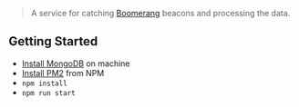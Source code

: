 > A service for catching [Boomerang](https://github.com/akamai/boomerang/issues?utf8=%E2%9C%93&q=is%3Aissue+guid+is%3Aclosed+) beacons and processing the data.

## Getting Started
- [Install MongoDB](https://www.mongodb.com/download-center?jmp=tutorials&_ga=2.120216008.1393943332.1530896989-1514917252.1530760076#community) on machine
- [Install PM2](https://www.npmjs.com/package/pm2) from NPM
- `npm install`
- `npm run start`